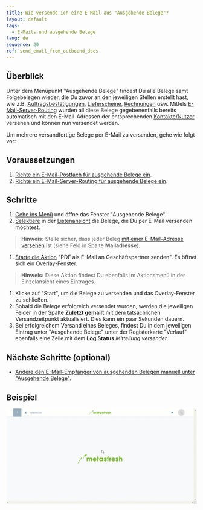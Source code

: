```yaml
---
title: Wie versende ich eine E-Mail aus "Ausgehende Belege"?
layout: default
tags:
  - E-Mails und ausgehende Belege
lang: de
sequence: 20
ref: send_email_from_outbound_docs
---
```


## Überblick
Unter dem Menüpunkt "Ausgehende Belege" findest Du alle Belege samt Folgebelegen wieder, die Du zuvor an den jeweiligen Stellen erstellt hast, wie z.B. [Auftragsbestätigungen](Auftrag_erfassen), [Lieferscheine](Zu_Auftrag_Lieferschein_erstellen), [Rechnungen](Zu_Auftrag_Rechnung_erstellen) usw. Mittels [E-Mail-Server-Routing](Email_Server_Routing_einrichten) wurden all diese Belege gegebenenfalls bereits automatisch mit den E-Mail-Adressen der entsprechenden [Kontakte/Nutzer](GPartner_Nutzer_hinzufuegen) versehen und können nun versendet werden.

Um mehrere versandfertige Belege per E-Mail zu versenden, gehe wie folgt vor:

## Voraussetzungen
1. [Richte ein E-Mail-Postfach für ausgehende Belege ein](Ausgehende_Belege_Mail_Server_einrichten).
1. [Richte ein E-Mail-Server-Routing für ausgehende Belege ein](Email_Server_Routing_einrichten).

## Schritte
1. [Gehe ins Menü](Menu) und öffne das Fenster "Ausgehende Belege".
1. [Selektiere](AuswahlBelege) in der [Listenansicht](Ansichten#listenansicht) die Belege, die Du per E-Mail versenden möchtest.
 >**Hinweis:** Stelle sicher, dass jeder Beleg [mit einer E-Mail-Adresse versehen](Ausgehende_Belege_Empfaenger_aendern) ist (siehe Feld in Spalte **Mailadresse**).

1. [Starte die Aktion](AktionStarten#aktionsmenue) "PDF als E-Mail an Geschäftspartner senden". Es öffnet sich ein Overlay-Fenster.
 >**Hinweis:** Diese Aktion findest Du ebenfalls im Aktionsmenü in der Einzelansicht eines Eintrages.

1. Klicke auf "Start", um die Belege zu versenden und das Overlay-Fenster zu schließen.
1. Sobald die Belege erfolgreich versendet wurden, werden die jeweiligen Felder in der Spalte **Zuletzt gemailt** mit dem tatsächlichen Versandzeitpunkt aktualisiert. Dies kann ein paar Sekunden dauern.
1. Bei erfolgreichem Versand eines Beleges, findest Du in dem jeweiligen Eintrag unter "Ausgehende Belege" unter der Registerkarte "Verlauf" ebenfalls eine Zeile mit dem **Log Status** *Mitteilung versendet*.

## Nächste Schritte (optional)
- [Ändere den E-Mail-Empfänger von ausgehenden Belegen manuell unter "Ausgehende Belege"](Ausgehende_Belege_Empfaenger_aendern).

## Beispiel
![](assets/Email_senden_ausgehende_Belege.gif)
